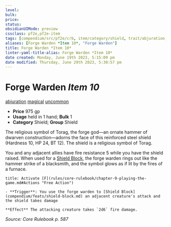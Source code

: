 ```yaml
---
level:
bulk:
price:
status:
obsidianUIMode: preview
cssclass: pf2e,pf2e-item
tags: [compendium/src/pf2e/crb, item/category/shield, trait/abjuration, trait/magical, trait/uncommon]
aliases: [Forge Warden *Item 10*, "Forge Warden"]
title: Forge Warden *Item 10*
linter-yaml-title-alias: Forge Warden *Item 10*
date created: Monday, June 19th 2023, 5:15:09 pm
date modified: Thursday, June 29th 2023, 5:30:57 pm
---
```


# Forge Warden *Item 10*

[abjuration](rules/traits/abjuration.md) [magical](rules/traits/magical.md) [uncommon](rules/traits/uncommon.md)  

- **Price** 975 gp
- **Usage** held in 1 hand; **Bulk** 1
- **Category** Shield; **Group** Shield

The religious symbol of Torag, the forge god—an ornate hammer of dwarven construction—adorns the face of this reinforced steel shield (Hardness 10, HP 24, BT 12). The shield is a religious symbol of Torag.

You and any adjacent allies have fire resistance 5 while you have the shield raised. When used for a [Shield Block](compendium/feats/shield-block.md), the forge warden rings out like the hammer strike of a blacksmith, and the symbol glows as if lit by the fires of a furnace.

```ad-embed-ability
title: Activate [F](rules/core-rulebook/chapter-9-playing-the-game.md#Actions "Free Action")

- **Trigger**: You use the forge warden to [Shield Block](compendium/feats/shield-block.md) an adjacent creature's attack and the shield takes damage

**Effect** The attacking creature takes `2d6` fire damage.
```

*Source: Core Rulebook p. 587*
